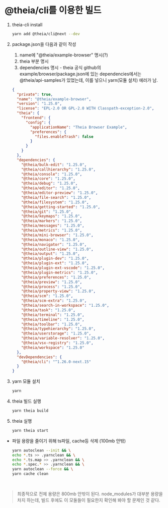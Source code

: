 # @theia/cli를 이용한 빌드

1. theia-cli install

   ```sh
   yarn add @theia/cli@next --dev
   ```

2. package.json을 다음과 같이 작성

   1. name에 "@theia/example-browser" 명시(?)</br>
   2. theia 부분 명시 </br>
   3. dependencies 명시 - theia 공식 github의 example/browser/package.json에 있는 dependencies에서는 @theia/api-samples가 있었는데, 이를 넣으니 yarn(모듈 설치) 에러가 남.

   ```json
   {
     "private": true,
     "name": "@theia/example-browser",
     "version": "1.25.0",
     "license": "EPL-2.0 OR GPL-2.0 WITH Classpath-exception-2.0",
     "theia": {
       "frontend": {
         "config": {
           "applicationName": "Theia Browser Example",
           "preferences": {
             "files.enableTrash": false
           }
         }
       }
     },
     "dependencies": {
       "@theia/bulk-edit": "1.25.0",
       "@theia/callhierarchy": "1.25.0",
       "@theia/console": "1.25.0",
       "@theia/core": "1.25.0",
       "@theia/debug": "1.25.0",
       "@theia/editor": "1.25.0",
       "@theia/editor-preview": "1.25.0",
       "@theia/file-search": "1.25.0",
       "@theia/filesystem": "1.25.0",
       "@theia/getting-started": "1.25.0",
       "@theia/git": "1.25.0",
       "@theia/keymaps": "1.25.0",
       "@theia/markers": "1.25.0",
       "@theia/messages": "1.25.0",
       "@theia/metrics": "1.25.0",
       "@theia/mini-browser": "1.25.0",
       "@theia/monaco": "1.25.0",
       "@theia/navigator": "1.25.0",
       "@theia/outline-view": "1.25.0",
       "@theia/output": "1.25.0",
       "@theia/plugin-dev": "1.25.0",
       "@theia/plugin-ext": "1.25.0",
       "@theia/plugin-ext-vscode": "1.25.0",
       "@theia/plugin-metrics": "1.25.0",
       "@theia/preferences": "1.25.0",
       "@theia/preview": "1.25.0",
       "@theia/process": "1.25.0",
       "@theia/property-view": "1.25.0",
       "@theia/scm": "1.25.0",
       "@theia/scm-extra": "1.25.0",
       "@theia/search-in-workspace": "1.25.0",
       "@theia/task": "1.25.0",
       "@theia/terminal": "1.25.0",
       "@theia/timeline": "1.25.0",
       "@theia/toolbar": "1.25.0",
       "@theia/typehierarchy": "1.25.0",
       "@theia/userstorage": "1.25.0",
       "@theia/variable-resolver": "1.25.0",
       "@theia/vsx-registry": "1.25.0",
       "@theia/workspace": "1.25.0"
     },
     "devDependencies": {
       "@theia/cli": "^1.26.0-next.15"
     }
   }
   ```

3. yarn 모듈 설치

   ```sh
   yarn
   ```

4. theia 빌드 실행

   ```sh
   yarn theia build
   ```

5. theia 실행

   ```sh
   yarn theia start
   ```

- 파일 용량을 줄이기 위해 ts파일, cache등 삭제 (100mb 안밖)

  ```sh
  yarn autoclean --init && \
  echo *.ts >> .yarnclean && \
  echo *.ts.map >> .yarnclean && \
  echo *.spec.* >> .yarnclean && \
  yarn autoclean --force && \
  yarn cache clean
  ```

  </br>

> 최종적으로 전체 용량은 800mb 안밖이 된다. node_modules가 대부분 용량을 차지 하는데, 빌드 후에도 이 모둘들이 필요한지 확인해 봐야 할 문제인 것 같다.

